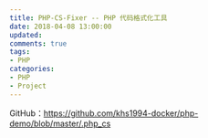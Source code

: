 ```yaml
---
title: PHP-CS-Fixer -- PHP 代码格式化工具
date: 2018-04-08 13:00:00
updated:
comments: true
tags:
- PHP
categories:
- PHP
- Project
---
```


GitHub：https://github.com/khs1994-docker/php-demo/blob/master/.php_cs

<!--more-->

